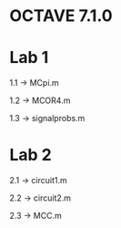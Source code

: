 # OCTAVE 7.1.0
Lab 1
======
1.1 -> MCpi.m

1.2 -> MCOR4.m

1.3 -> signalprobs.m


Lab 2
======
2.1 -> circuit1.m

2.2 -> circuit2.m

2.3 -> MCC.m

